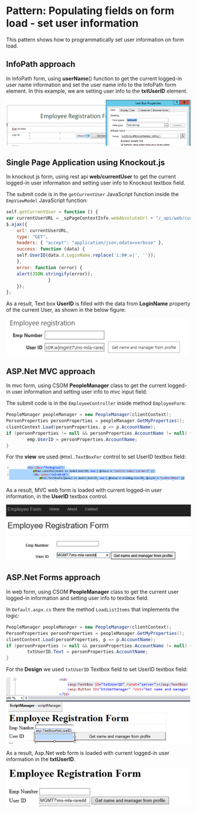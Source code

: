 # Pattern: Populating fields on form load - set user information #
This pattern shows how to programmatically set user information on form load.

## InfoPath approach ##
In InfoPath form, using **userName**() function to get the current logged-in user name information and set the user name info to the InfoPath form element.
In this example, we are setting user info to the **txtUserID** element.

![](images/IP/P1_SetCurrentUser.png)  
   

## Single Page Application using Knockout.js ##
In knockout js form, using rest api **web/currentUser** to get the current logged-in user information and setting user info to Knockout textbox field.

The submit code is in the `getCurrentUser` JavaScript function inside the `EmpViewModel` JavaScript function:

```JavaScript
self.getCurrentUser = function () {
var currentUserURL = _spPageContextInfo.webAbsoluteUrl + "/_api/web/currentUser";
$.ajax({
	url: currentUserURL,
	type: "GET",
	headers: { "accept": "application/json;odata=verbose" },
	success: function (data) {
    self.UserID(data.d.LoginName.replace('i:0#.w|', ''));
	},
	error: function (error) {
    alert(JSON.stringify(error));
				}
	});
};
```

As a result, Text box **UserID** is filled with the data from **LoginName** property of the current User, as shown in the below figure:

![](images/KO/P1_SetCurrentUser.png)


## ASP.Net MVC approach ##
In mvc form, using CSOM **PeopleManager** class to get the current logged-in user information and setting user info to mvc input field.

The submit code is in the `EmployeeController` inside method `EmployeeForm`:

```C#
PeopleManager peopleManager = new PeopleManager(clientContext);
PersonProperties personProperties = peopleManager.GetMyProperties();
clientContext.Load(personProperties, p => p.AccountName);                    clientContext.ExecuteQuery();    
if (personProperties != null && personProperties.AccountName != null) {
        emp.UserID = personProperties.AccountName;
}
```

For the **view** we used `@Html.TextBoxFor` control to set UserID textbox field:

![](images/MVC/P1_SetCurrentUserView.png)

As a result, MVC web form is loaded with current logged-in user information, in the **UserID** textbox control.

![](images/MVC/P1_SetCurrentUser.png)


## ASP.Net Forms approach ##
In web form, using CSOM **PeopleManager** class to get the current user logged-in information and setting user info to textbox field.

In `Default.aspx.cs` there the method `LoadListItems` that implements the logic:

```C#
PeopleManager peopleManager = new PeopleManager(clientContext);
PersonProperties personProperties = peopleManager.GetMyProperties();
clientContext.Load(personProperties, p => p.AccountName);                    clientContext.ExecuteQuery();    
if (personProperties != null && personProperties.AccountName != null) {
        txtUserID.Text = personProperties.AccountName;
}
```

For the **Design** we used `txtUserID` Textbox field to set UserID textbox field:

![](images/Forms/P1_SetCurrentUserDesign.png)

As a result, Asp.Net web form is loaded with current logged-in user information in the **txtUserID**.

![](images/Forms/P1_SetCurrentUser.png)







